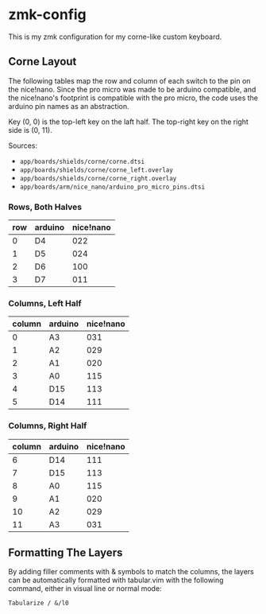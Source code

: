 # zmk-config

This is my zmk configuration for my corne-like custom keyboard.

## Corne Layout

The following tables map the row and column of each switch to the pin on
the nice!nano. Since the pro micro was made to be arduino compatible,
and the nice!nano's footprint is compatible with the pro micro, the code
uses the arduino pin names as an abstraction.

Key (0, 0) is the top-left key on the laft half. The top-right key on
the right side is (0, 11).

Sources:
- `app/boards/shields/corne/corne.dtsi`
- `app/boards/shields/corne/corne_left.overlay`
- `app/boards/shields/corne/corne_right.overlay`
- `app/boards/arm/nice_nano/arduino_pro_micro_pins.dtsi`

### Rows, Both Halves

| row | arduino | nice!nano |
|-----|---------|-----------|
| 0   | D4      | 022       |
| 1   | D5      | 024       |
| 2   | D6      | 100       |
| 3   | D7      | 011       |

### Columns, Left Half

| column | arduino | nice!nano |
|--------|---------|-----------|
| 0      | A3      | 031       |
| 1      | A2      | 029       |
| 2      | A1      | 020       |
| 3      | A0      | 115       |
| 4      | D15     | 113       |
| 5      | D14     | 111       |

### Columns, Right Half

| column | arduino | nice!nano |
|--------|---------|-----------|
| 6      | D14     | 111       |
| 7      | D15     | 113       |
| 8      | A0      | 115       |
| 9      | A1      | 020       |
| 10     | A2      | 029       |
| 11     | A3      | 031       |

## Formatting The Layers

By adding filler comments with & symbols to match the columns, the
layers can be automatically formatted with tabular.vim with the
following command, either in visual line or normal mode:

```Tabularize / &/l0```


